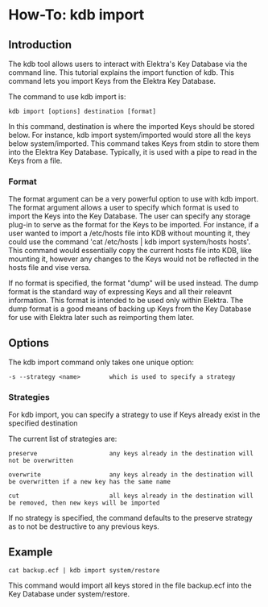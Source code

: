 # How-To: kdb import #

## Introduction ##

The kdb tool allows users to interact with Elektra's Key Database via the command line. 
This tutorial explains the import function of kdb. This command lets you import Keys from 
the Elektra Key Database.

The command to use kdb import is:

    kdb import [options] destination [format]

In this command, destination is where the imported Keys should be stored below. For
instance, kdb import system/imported would store all the keys below
system/imported. This command takes Keys from stdin to store them into the Elektra
Key Database. Typically, it is used with a pipe to read in the Keys from a file. 

### Format ###

The format argument can be a very powerful option to use with kdb import. 
The format argument allows a user to specify which format is used to import the
Keys into the Key Database. The user can specify any storage plug-in to serve as the 
format for the Keys to be imported. For instance, if a user wanted to import a /etc/hosts
file into KDB without mounting it, they could use the command 'cat /etc/hosts | kdb import system/hosts hosts'. 
This command would essentially copy the current hosts file into KDB, like mounting it,
however any changes to the Keys would not be reflected in the hosts file and vise versa.  

If no format is specified, the format "dump" will be used instead. The dump format is the standard way
of expressing Keys and all their releavnt information. This format is intended to be used only within Elektra.
The dump format is a good means of backing up Keys from the Key Database for use with Elektra later 
such as reimporting them later. 

## Options ##

The kdb import command only takes one unique option:

	-s --strategy <name>		which is used to specify a strategy

### Strategies ###

For kdb import, you can specify a strategy to use if Keys already exist in the specified destination

The current list of strategies are:

	preserve					any keys already in the destination will not be overwritten
	
	overwrite					any keys already in the destination will be overwritten if a new key has the same name
	
	cut							all keys already in the destination will be removed, then new keys will be imported

If no strategy is specified, the command defaults to the preserve strategy as to not be destructive to any previous keys.

## Example ##

	cat backup.ecf | kdb import system/restore

This command would import all keys stored in the file backup.ecf into the Key Database under system/restore.